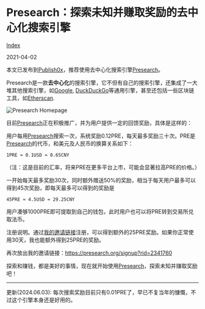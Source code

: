 # Presearch：探索未知并赚取奖励的去中心化搜索引擎

[Index](index.md)

2021-04-02

本文已发布到[Publish0x](https://www.publish0x.com/iridiumcao/presearchzhu-ni-tan-suo-wei-zhi-bing-zhuan-qu-jiang-li-xnqgzgq)，推荐使用去中心化搜索引擎[Presearch](https://presearch.org/signup?rid=2341760)。

Presearch是一款**去中心化**的搜索引擎，它不但有自己的搜索引擎，还集成了一大堆其他搜索引擎，如[Google](https://www.google.com), [DuckDuckGo](https://duckduckgo.com)等通用引擎，甚至还包括一些区块链工具，如[Etherscan](https://etherscan.io/).

![Presearch Homepage](images/2021-04-02-23-22-12-presearch-homepage.png)

目前[Presearch](https://presearch.org/signup?rid=2341760)正在积极推广，并为用户提供一定的回馈奖励，具体是这样的：

用户每用[Presearch](https://presearch.org)搜索一次，系统奖励0.12PRE，每天最多奖励三十次。PRE是[Presearch](https://presearch.org/signup?rid=2341760)的代币，和美元及人民币的换算关系如下：

```text
1PRE ≈ 0.1USD ≈ 0.65CNY
```
（注：这是目前的汇率，将来PRE在更多平台上市，可能会显著拉高PRE的价格。）

一开始每天最多奖励30次，同时额外赠送50%的奖励，相当于每天用户最多可以得到45次奖励，即每天最多可以得到的奖励是

```text
45PRE ≈ 4.5USD ≈ 29.25CNY
```

用户凑够1000PRE即可提取到自己的钱包，此时用户也可以将PRE转到交易所兑取法币。

注册说明。通过[我的邀请链接](https://presearch.org/signup?rid=2341760)注册，可以得到额外的25PRE奖励。如果你正常使用30天，我也能额外得到25PRE的奖励。

再次放出我的邀请链接：<https://presearch.org/signup?rid=2341760>

探索和赚钱，都是美好的事情，现在就开始使用[Presearch](https://presearch.org/signup?rid=2341760)，探索未知并赚取奖励吧！

---

更新(2024.06.03): 每次搜索奖励目前只有0.01PRE了，早已不复当年的慷慨，不过这个引擎本身还是好用的。
